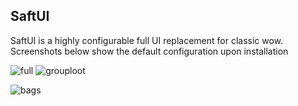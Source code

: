 ## SaftUI

SaftUI is a highly configurable full UI replacement for classic wow. Screenshots below show the default configuration upon installation

![full](https://user-images.githubusercontent.com/347621/68547906-f7826e80-03ac-11ea-8820-e9e7df09d490.jpg)
![grouploot](https://user-images.githubusercontent.com/347621/64992317-40c8ad00-d899-11e9-962b-30b78f4224a3.png)

![bags](https://user-images.githubusercontent.com/347621/64988908-17f0e980-d892-11e9-819b-9b6c659c5a06.png)
